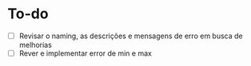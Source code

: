 # To-do

- [ ] Revisar o naming, as descrições e mensagens de erro em busca de melhorias
- [ ] Rever e implementar error de min e max
